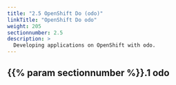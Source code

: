 ```yaml
---
title: "2.5 OpenShift Do (odo)"
linkTitle: "OpenShift Do odo"
weight: 205
sectionnumber: 2.5
description: >
  Developing applications on OpenShift with odo.
---
```



## {{% param sectionnumber %}}.1 odo

